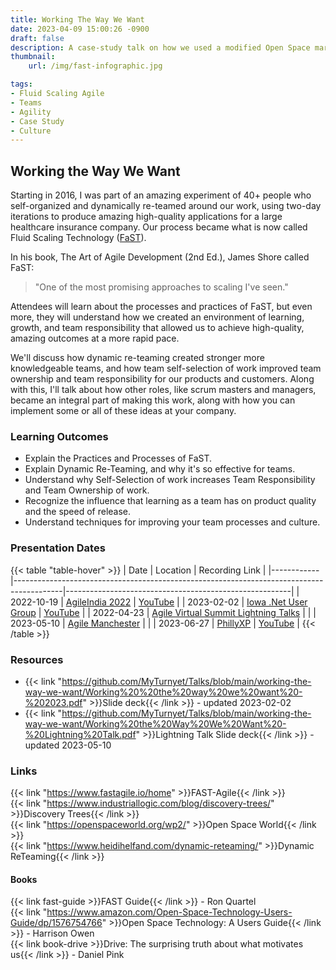 ```yaml
---
title: Working The Way We Want
date: 2023-04-09 15:00:26 -0900
draft: false
description: A case-study talk on how we used a modified Open Space marketplace to dynamically reteam around work.
thumbnail:
    url: /img/fast-infographic.jpg

tags:
- Fluid Scaling Agile
- Teams
- Agility
- Case Study
- Culture
---
```

## Working the Way We Want

Starting in 2016, I was part of an amazing experiment of 40+ people who self-organized and dynamically re-teamed around
our work, using two-day iterations to produce amazing high-quality applications for a large healthcare insurance
company.
Our process became what is now called Fluid Scaling Technology ([FaST](https://fast-agile.io)).

In his book, The Art of Agile Development (2nd Ed.), James Shore called FaST:
> "One of the most promising
> approaches to scaling I've seen."

Attendees will learn about the processes and practices of FaST, but even more, they will understand how we created
an environment of learning, growth, and team responsibility that allowed us to achieve high-quality, amazing outcomes at
a more rapid pace.

We'll discuss how dynamic re-teaming created stronger more knowledgeable teams, and how team self-selection of work
improved team ownership and team responsibility for our products and customers.
Along with this, I'll talk about how other roles, like scrum masters and managers, became an integral part of making
this work, along with how you can implement some or all of these ideas at your company.

### Learning Outcomes
- Explain the Practices and Processes of FaST.
- Explain Dynamic Re-Teaming, and why it's so effective for teams.
- Understand why Self-Selection of work increases Team Responsibility and Team Ownership of work.
- Recognize the influence that learning as a team has on product quality and the speed of release.
- Understand techniques for improving your team processes and culture.

### Presentation Dates
{{< table "table-hover" >}}
| Date       | Location                                                                                 | Recording Link                                         |
|------------|------------------------------------------------------------------------------------------|--------------------------------------------------------|
| 2022-10-19 | [AgileIndia 2022](https://2022.agileindia.org/)                                          | [YouTube](https://youtu.be/t1z2nNapPzQ)                |
| 2023-02-02 | [Iowa .Net User Group](https://www.meetup.com/iadnug/)                                   | [YouTube](https://youtu.be/eVq0ori33PQ)                |
| 2022-04-23 | [Agile Virtual Summit Lightning Talks](https://agilevirtualsummit.com//)                 |                                                        |
| 2023-05-10 | [Agile Manchester](https://agilemanchester.net/)                                         |                                                        |
| 2023-06-27 | [PhillyXP](https://www.meetup.com/phillyxp/)                                             | [YouTube](https://www.youtube.com/watch?v=GnPozFRC92o) |
{{< /table >}}

### Resources

- {{< link "https://github.com/MyTurnyet/Talks/blob/main/working-the-way-we-want/Working%20%20the%20way%20we%20want%20-%202023.pdf" >}}Slide deck{{< /link >}} - updated 2023-02-02
- {{< link "https://github.com/MyTurnyet/Talks/blob/main/working-the-way-we-want/Working%20the%20Way%20We%20Want%20-%20Lightning%20Talk.pdf" >}}Lightning Talk Slide deck{{< /link >}} - updated 2023-05-10

### Links
{{< link "https://www.fastagile.io/home" >}}FAST-Agile{{< /link >}}  
{{< link "https://www.industriallogic.com/blog/discovery-trees/" >}}Discovery Trees{{< /link >}}  
{{< link "https://openspaceworld.org/wp2/" >}}Open Space World{{< /link >}}  
{{< link "https://www.heidihelfand.com/dynamic-reteaming/" >}}Dynamic ReTeaming{{< /link >}}

#### Books
{{< link fast-guide >}}FAST Guide{{< /link >}} - Ron Quartel   
{{< link "https://www.amazon.com/Open-Space-Technology-Users-Guide/dp/1576754766" >}}Open Space Technology: A Users Guide{{< /link >}} - Harrison Owen  
{{< link book-drive >}}Drive: The surprising truth about what motivates us{{< /link >}} - Daniel Pink